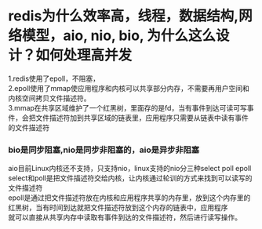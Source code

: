 # redis为什么效率高，线程，数据结构,网络模型，aio, nio, bio, 为什么这么设计？如何处理高并发
1.redis使用了epoll，不阻塞，  
2.epoll使用了mmap使应用程序和内核可以共享部分内存，不需要再用户空间和内核空间拷贝文件描述符。  
3.mmap在共享区域维护了一个红黑树，里面存的是fd，当有事件到达可读可写事件，会把文件描述符加到共享区域的链表里，应用程序只需要从链表中读有事件  
的文件描述符     

### bio是同步阻塞,nio是同步非阻塞的，aio是异步非阻塞  

aio目前Linux内核还不支持，只支持nio，linux支持的nio分三种select poll epoll  
select和poll是把文件描述符交给内核，让内核通过轮训的方式来找到可以读写的文件描述符  
epoll是通过把文件描述符放在内核和应用程序共享的内存里，放到这个内存里的红黑树，当有时间到达就把文件描述符放到这个内存的链表中，应用程序  
就可以直接从共享内存中读取有事件到达的文件描述符，然后进行读写操作。  

